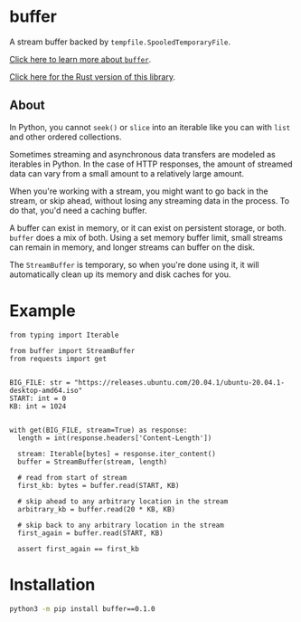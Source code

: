 # buffer

A stream buffer backed by `tempfile.SpooledTemporaryFile`. 

[Click here to learn more about `buffer`](https://alexdelorenzo.dev/programming/2019/04/14/buffer).

[Click here for the Rust version of this library](https://gitlab.com/thismachinechills/buffers-rs).

## About
In Python, you cannot `seek()` or `slice` into an iterable like you can with `list` and other ordered collections.

Sometimes streaming and asynchronous data transfers are modeled as iterables in Python. In the case of HTTP responses, the amount of streamed data can vary from a small amount to a relatively large amount.

When you're working with a stream, you might want to go back in the stream, or skip ahead, without losing any streaming data in the process. To do that, you'd need a caching buffer.

A buffer can exist in memory, or it can exist on persistent storage, or both. `buffer` does a mix of both. Using a set memory buffer limit, small streams can remain in memory, and longer streams can buffer on the disk.

The `StreamBuffer` is temporary, so when you're done using it, it will automatically clean up its memory and disk caches for you. 

# Example

```python3
from typing import Iterable

from buffer import StreamBuffer
from requests import get


BIG_FILE: str = "https://releases.ubuntu.com/20.04.1/ubuntu-20.04.1-desktop-amd64.iso"
START: int = 0
KB: int = 1024


with get(BIG_FILE, stream=True) as response:
  length = int(response.headers['Content-Length'])

  stream: Iterable[bytes] = response.iter_content()
  buffer = StreamBuffer(stream, length)

  # read from start of stream
  first_kb: bytes = buffer.read(START, KB)
  
  # skip ahead to any arbitrary location in the stream
  arbitrary_kb = buffer.read(20 * KB, KB)
  
  # skip back to any arbitrary location in the stream
  first_again = buffer.read(START, KB)
  
  assert first_again == first_kb
```

# Installation
```bash
python3 -m pip install buffer==0.1.0
```
